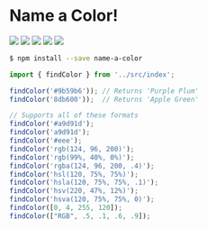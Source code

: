 
# Name a Color!
<img src="https://img.shields.io/travis/RobinHaveneers/name-a-color.svg?style=flat-square"/>
<img src="https://img.shields.io/npm/v/name-a-color.svg?style=flat-square"/>
<img src="https://img.shields.io/npm/l/name-a-color.svg?style=flat-square"/>
<img src="https://img.shields.io/codecov/c/github/RobinHaveneers/name-a-color.svg?style=flat-square"/>
<img src="https://img.shields.io/badge/%20%20%F0%9F%93%A6%F0%9F%9A%80-semantic--release-e10079.svg?style=flat-square"/>

```sh
$ npm install --save name-a-color
```

```js
import { findColor } from '../src/index';

findColor('#9b59b6')); // Returns 'Purple Plum'
findColor('8db600'));  // Returns 'Apple Green'

// Supports all of these formats
findColor('#a9d91d');
findColor('a9d91d');
findColor('#eee');
findColor('rgb(124, 96, 200)');
findColor('rgb(99%, 40%, 0%)');
findColor('rgba(124, 96, 200, .4)');
findColor('hsl(120, 75%, 75%)');
findColor('hsla(120, 75%, 75%, .1)');
findColor('hsv(220, 47%, 12%)');
findColor('hsva(120, 75%, 75%, 0)');
findColor([0, 4, 255, 120]);
findColor(["RGB", .5, .1, .6, .9]);
```
